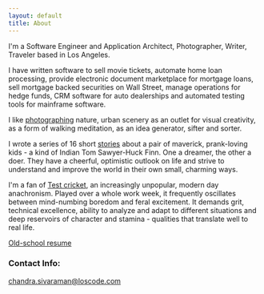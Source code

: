 ```yaml
---
layout: default
title: About
---
```

I'm a Software Engineer and Application Architect, Photographer, Writer, Traveler based in Los Angeles.

I have written software to sell movie tickets, automate home loan processing, provide electronic document marketplace for mortgage loans, sell mortgage backed securities on Wall Street, manage operations for hedge funds, CRM software for auto dealerships and automated testing tools for mainframe software. 

I like [photographing](https://www.instagram.com/cs31415) nature, urban scenery as an outlet for visual creativity, as a form of walking meditation, as an idea generator, sifter and sorter.  

I wrote a series of 16 short [stories](/writings) about a pair of maverick, prank-loving kids - a kind of Indian Tom Sawyer-Huck Finn. One a dreamer, the other a doer. They have a cheerful, optimistic outlook on life and strive to understand and improve the world in their own small, charming ways.  

I'm a fan of [Test cricket](https://en.wikipedia.org/wiki/Test_cricket), an increasingly unpopular, modern day anachronism. Played over a whole work week, it frequently oscillates between mind-numbing boredom and feral excitement. It demands grit, technical excellence, ability to analyze and adapt to different situations and deep reservoirs of character and stamina - qualities that translate well to real life. 

[Old-school resume](/chandra%20sivaraman.pdf)
 
### Contact Info:
[chandra.sivaraman@loscode.com](mailto:chandra.sivaraman@loscode.com)